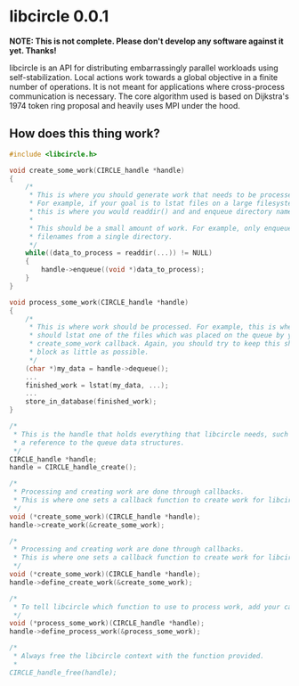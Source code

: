 libcircle 0.0.1
===============

__NOTE: This is not complete. Please don't develop any software against it yet. Thanks!__

libcircle is an API for distributing embarrassingly parallel workloads using self-stabilization. Local actions work towards a global objective in a finite number of operations. It is not meant for applications where cross-process communication is necessary. The core algorithm used is based on Dijkstra's 1974 token ring proposal and heavily uses MPI under the hood.

How does this thing work?
-------------------------
```C
#include <libcircle.h>

void create_some_work(CIRCLE_handle *handle)
{
    /*
     * This is where you should generate work that needs to be processed.
     * For example, if your goal is to lstat files on a large filesystem,
     * this is where you would readdir() and and enqueue directory names.
     *
     * This should be a small amount of work. For example, only enqueue the
     * filenames from a single directory.
     */
    while((data_to_process = readdir(...)) != NULL)
    {
        handle->enqueue((void *)data_to_process);
    }
}

void process_some_work(CIRCLE_handle *handle)
{
    /*
     * This is where work should be processed. For example, this is where you
     * should lstat one of the files which was placed on the queue by your
     * create_some_work callback. Again, you should try to keep this short and
     * block as little as possible.
     */
    (char *)my_data = handle->dequeue();
    ...
    finished_work = lstat(my_data, ...);
    ...
    store_in_database(finished_work);
}

/*
 * This is the handle that holds everything that libcircle needs, such as
 * a reference to the queue data structures.
 */
CIRCLE_handle *handle;
handle = CIRCLE_handle_create();

/*
 * Processing and creating work are done through callbacks.
 * This is where one sets a callback function to create work for libcircle.
 */
void (*create_some_work)(CIRCLE_handle *handle);
handle->create_work(&create_some_work);

/*
 * Processing and creating work are done through callbacks. 
 * This is where one sets a callback function to create work for libcircle.
 */
void (*create_some_work)(CIRCLE_handle *handle);
handle->define_create_work(&create_some_work);

/*
 * To tell libcircle which function to use to process work, add your callback here.
 */
void (*process_some_work)(CIRCLE_handle *handle);
handle->define_process_work(&process_some_work);

/*
 * Always free the libcircle context with the function provided.
 *
CIRCLE_handle_free(handle);
```
